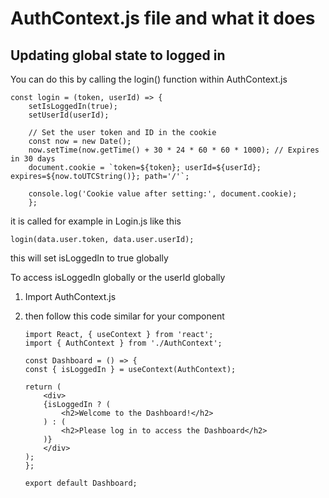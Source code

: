 # AuthContext.js file and what it does

## Updating global state to logged in

You can do this by calling the login() function within AuthContext.js

```
const login = (token, userId) => {
    setIsLoggedIn(true);
    setUserId(userId);

    // Set the user token and ID in the cookie
    const now = new Date();
    now.setTime(now.getTime() + 30 * 24 * 60 * 60 * 1000); // Expires in 30 days
    document.cookie = `token=${token}; userId=${userId}; expires=${now.toUTCString()}; path='/'`;

    console.log('Cookie value after setting:', document.cookie);
    };
```

it is called for example in Login.js like this

```
login(data.user.token, data.user.userId);
```

this will set isLoggedIn to true globally

To access isLoggedIn globally or the userId globally 

1. Import AuthContext.js

1. then follow this code similar for your component

    ```
    import React, { useContext } from 'react';
    import { AuthContext } from './AuthContext';

    const Dashboard = () => {
    const { isLoggedIn } = useContext(AuthContext);

    return (
        <div>
        {isLoggedIn ? (
            <h2>Welcome to the Dashboard!</h2>
        ) : (
            <h2>Please log in to access the Dashboard</h2>
        )}
        </div>
    );
    };

    export default Dashboard;
    ```
